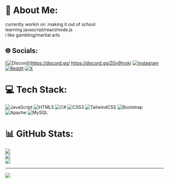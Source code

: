 # 💫 About Me:
currently workin on :making it out of school<br>learning javascript/react/node.js<br>i like gambling/martial arts


## 🌐 Socials:
[![Discord](https://img.shields.io/badge/Discord-%237289DA.svg?logo=discord&logoColor=white)](https://discord.gg/ https://discord.gg/ZGy9hrsk) [![Instagram](https://img.shields.io/badge/Instagram-%23E4405F.svg?logo=Instagram&logoColor=white)](https://instagram.com/prokyy.t) [![Reddit](https://img.shields.io/badge/Reddit-%23FF4500.svg?logo=Reddit&logoColor=white)](https://reddit.com/user/prokyy.t) [![X](https://img.shields.io/badge/X-black.svg?logo=X&logoColor=white)](https://x.com/@prokyy_t) 

# 💻 Tech Stack:
![JavaScript](https://img.shields.io/badge/javascript-%23323330.svg?style=for-the-badge&logo=javascript&logoColor=%23F7DF1E) ![HTML5](https://img.shields.io/badge/html5-%23E34F26.svg?style=for-the-badge&logo=html5&logoColor=white) ![C#](https://img.shields.io/badge/c%23-%23239120.svg?style=for-the-badge&logo=csharp&logoColor=white) ![CSS3](https://img.shields.io/badge/css3-%231572B6.svg?style=for-the-badge&logo=css3&logoColor=white) ![TailwindCSS](https://img.shields.io/badge/tailwindcss-%2338B2AC.svg?style=for-the-badge&logo=tailwind-css&logoColor=white) ![Bootstrap](https://img.shields.io/badge/bootstrap-%238511FA.svg?style=for-the-badge&logo=bootstrap&logoColor=white) ![Apache](https://img.shields.io/badge/apache-%23D42029.svg?style=for-the-badge&logo=apache&logoColor=white) ![MySQL](https://img.shields.io/badge/mysql-4479A1.svg?style=for-the-badge&logo=mysql&logoColor=white)
# 📊 GitHub Stats:
![](https://github-readme-stats.vercel.app/api?username=proky24&theme=dark&hide_border=false&include_all_commits=false&count_private=false)<br/>
![](https://github-readme-streak-stats.herokuapp.com/?user=proky24&theme=dark&hide_border=false)<br/>
![](https://github-readme-stats.vercel.app/api/top-langs/?username=proky24&theme=dark&hide_border=false&include_all_commits=false&count_private=false&layout=compact)

---
[![](https://visitcount.itsvg.in/api?id=proky24&icon=6&color=11)](https://visitcount.itsvg.in)

<!-- Proudly created with GPRM ( https://gprm.itsvg.in ) -->
